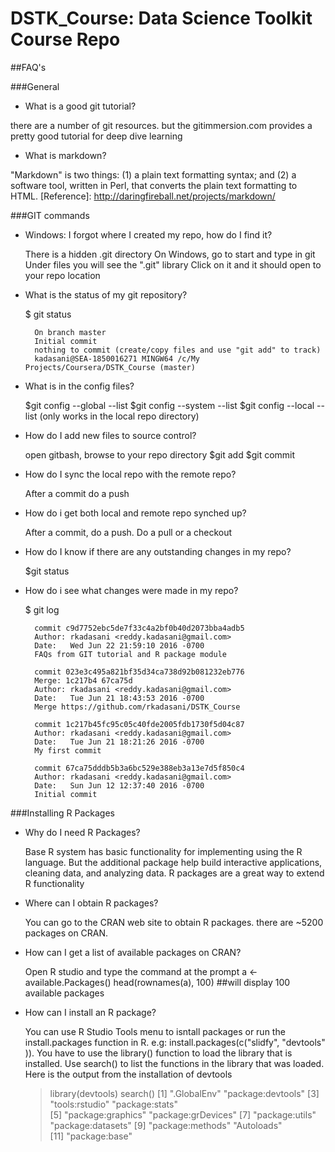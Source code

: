 # DSTK_Course: Data Science Toolkit Course Repo

##FAQ's

###General

* What is a good git tutorial?

 there are a number of git resources. but the gitimmersion.com provides a pretty good tutorial for deep dive learning
 
* What is markdown?

 "Markdown" is two things: (1) a plain text formatting syntax; and (2) a software tool, written in Perl, that converts the plain text formatting to HTML.
  [Reference]: http://daringfireball.net/projects/markdown/

###GIT commands
* Windows: I forgot where I created my repo, how do I find it?

	There is a hidden .git directory
	On Windows, go to start and type in git
	Under files you will see the ".git" library
	Click on it and it should open to your repo location
	
* What is the status of my git repository?

	$ git status
	
		On branch master
		Initial commit
		nothing to commit (create/copy files and use "git add" to track)
		kadasani@SEA-1850016271 MINGW64 /c/My Projects/Coursera/DSTK_Course (master)
		
* What is in the config files?

	$git config --global --list
	$git config --system --list
	$git config --local --list (only works in the local repo directory)
	
* How do I add new files to source control?

	open gitbash, browse to your repo directory
	$git add <filename>
	$git commit
	
* How do I sync the local repo with the remote repo?

	After a commit do a push
	
* How do i get both local and remote repo synched up?

	After a commit, do a push. Do a pull or a checkout

* How do I know if there are any outstanding changes in my repo?

	$git status
	
* How do i see what changes were made in my repo?

	$ git log
		
		commit c9d7752ebc5de7f33c4a2bf0b40d2073bba4adb5
		Author: rkadasani <reddy.kadasani@gmail.com>
		Date:   Wed Jun 22 21:59:10 2016 -0700
		FAQs from GIT tutorial and R package module

		commit 023e3c495a821bf35d34ca738d92b081232eb776
		Merge: 1c217b4 67ca75d
		Author: rkadasani <reddy.kadasani@gmail.com>
		Date:   Tue Jun 21 18:43:53 2016 -0700
		Merge https://github.com/rkadasani/DSTK_Course

		commit 1c217b45fc95c05c40fde2005fdb1730f5d04c87
		Author: rkadasani <reddy.kadasani@gmail.com>
		Date:   Tue Jun 21 18:21:26 2016 -0700
		My first commit

		commit 67ca75dddb5b3a6bc529e388eb3a13e7d5f850c4
		Author: rkadasani <reddy.kadasani@gmail.com>
		Date:   Sun Jun 12 12:37:40 2016 -0700
		Initial commit

	
###Installing R Packages

* Why do I need R Packages?

  Base R system has basic functionality for implementing using the R language. But the additional package help build interactive applications, cleaning data, and analyzing data. R packages are a great way to extend R functionality
  
* Where can I obtain R packages?

  You can go to the CRAN web site to obtain R packages. there are ~5200 packages on CRAN.
  
* How can I get a list of available packages on CRAN?

	Open R studio and type the command at the prompt
	a <- available.Packages()
	head(rownames(a), 100) ##will display 100 available packages
	
* How can I install an R package?

	You can use R Studio Tools menu to isntall packages or run the install.packages function in R. e.g: install.packages(c("slidfy", "devtools" )).
	You have to use the library(<library name>) function to load the library that is installed. Use search() to list the functions in the library that was loaded.
	Here is the output from the installation of devtools
	
	> library(devtools)
	> search()
	 [1] ".GlobalEnv"        "package:devtools" 
	 [3] "tools:rstudio"     "package:stats"    
	 [5] "package:graphics"  "package:grDevices"
	 [7] "package:utils"     "package:datasets" 
	 [9] "package:methods"   "Autoloads"        
	[11] "package:base"

  
